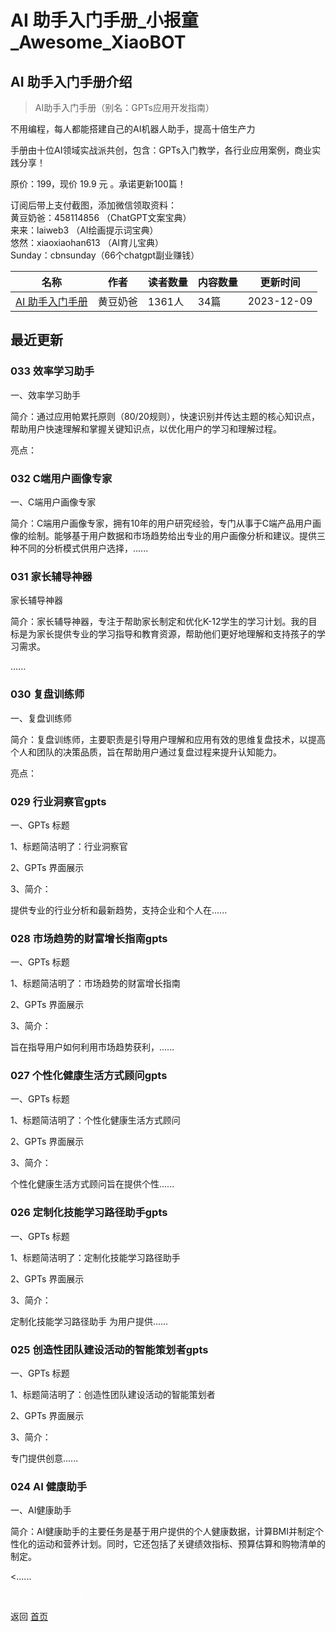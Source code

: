 # AI 助手入门手册_小报童_Awesome_XiaoBOT

## AI 助手入门手册介绍
> AI助手入门手册（别名：GPTs应用开发指南）    
    
不用编程，每人都能搭建自己的AI机器人助手，提高十倍生产力    
    
手册由十位AI领域实战派共创，包含：GPTs入门教学，各行业应用案例，商业实践分享！    
    
原价：199，现价 19.9 元 。承诺更新100篇！    
    
订阅后带上支付截图，添加微信领取资料：    
黄豆奶爸：458114856 （ChatGPT文案宝典）    
来来：laiweb3 （AI绘画提示词宝典）    
悠然：xiaoxiaohan613 （AI育儿宝典）    
Sunday：cbnsunday（66个chatgpt副业赚钱）  
  


|名称|作者|读者数量|内容数量|更新时间|
|---|---|---|---|---|
|[AI 助手入门手册](https://xiaobot.net/p/aibot101?refer=0b133df9-27dc-423b-8101-639049001c13)|黄豆奶爸|1361人|34篇|2023-12-09|

## 最近更新
### 033 效率学习助手

一、效率学习助手

简介：通过应用帕累托原则（80/20规则），快速识别并传达主题的核心知识点，帮助用户快速理解和掌握关键知识点，以优化用户的学习和理解过程。

亮点：

### 032 C端用户画像专家

一、C端用户画像专家

简介：C端用户画像专家，拥有10年的用户研究经验，专门从事于C端产品用户画像的绘制。能够基于用户数据和市场趋势给出专业的用户画像分析和建议。提供三种不同的分析模式供用户选择，......

### 031 家长辅导神器

家长辅导神器

简介：家长辅导神器，专注于帮助家长制定和优化K-12学生的学习计划。我的目标是为家长提供专业的学习指导和教育资源，帮助他们更好地理解和支持孩子的学习需求。

......

### 030 复盘训练师

一、复盘训练师

简介：复盘训练师，主要职责是引导用户理解和应用有效的思维复盘技术，以提高个人和团队的决策品质，旨在帮助用户通过复盘过程来提升认知能力。

亮点：

### 029 行业洞察官gpts

一、GPTs 标题

1、标题简洁明了：行业洞察官

2、GPTs 界面展示

3、简介：

提供专业的行业分析和最新趋势，支持企业和个人在......

### 028 市场趋势的财富增长指南gpts

一、GPTs 标题

1、标题简洁明了：市场趋势的财富增长指南

2、GPTs 界面展示

3、简介：

旨在指导用户如何利用市场趋势获利，......

### 027 个性化健康生活方式顾问gpts

一、GPTs 标题

1、标题简洁明了：个性化健康生活方式顾问

2、GPTs 界面展示

3、简介：

个性化健康生活方式顾问旨在提供个性......

### 026 定制化技能学习路径助手gpts

一、GPTs 标题

1、标题简洁明了：定制化技能学习路径助手

2、GPTs 界面展示

3、简介：

定制化技能学习路径助手 为用户提供......

### 025 创造性团队建设活动的智能策划者gpts

一、GPTs 标题

1、标题简洁明了：创造性团队建设活动的智能策划者

2、GPTs 界面展示

3、简介：

专门提供创意......

### 024 AI 健康助手

一、AI健康助手

简介：AI健康助手的主要任务是基于用户提供的个人健康数据，计算BMI并制定个性化的运动和营养计划。同时，它还包括了关键绩效指标、预算估算和购物清单的制定。

<......


<a href="https://github.com/Reno9527/awesome-xiaobot" style="color: white; text-decoration: none;">awesome-xiaobot</a>

返回 [首页](../README.md)

